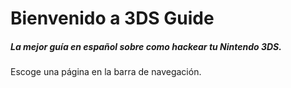 # Bienvenido a 3DS Guide    
##### La mejor guía en español sobre como hackear tu Nintendo 3DS.
Escoge una página en la barra de navegación.